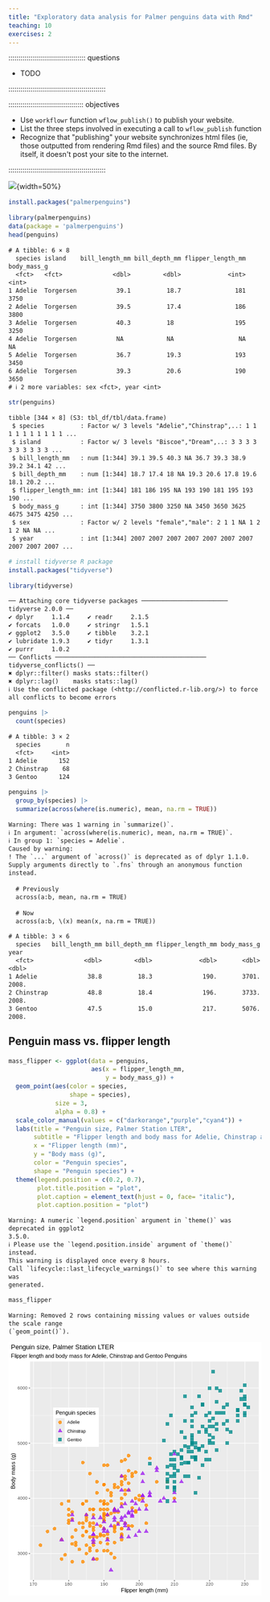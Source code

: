 ```yaml
---
title: "Exploratory data analysis for Palmer penguins data with Rmd"
teaching: 10
exercises: 2
---
```


:::::::::::::::::::::::::::::::::::::: questions 


- TODO

::::::::::::::::::::::::::::::::::::::::::::::::

::::::::::::::::::::::::::::::::::::: objectives

- Use `workflowr` function `wflow_publish()` to publish your website.  
- List the three steps involved in executing a call to `wflow_publish` function  
- Recognize that "publishing" your website synchronizes html files (ie, those outputted from rendering Rmd files) and the source Rmd files. By itself, it doesn't post your site to the internet.       


::::::::::::::::::::::::::::::::::::::::::::::::

![](https://github.com/allisonhorst/palmerpenguins/blob/c19a904462482430170bfe2c718775ddb7dbb885/man/figures/lter_penguins.png){width=50%}




```r
install.packages("palmerpenguins")
```


```r
library(palmerpenguins)
data(package = 'palmerpenguins')
head(penguins)
```

```{.output}
# A tibble: 6 × 8
  species island    bill_length_mm bill_depth_mm flipper_length_mm body_mass_g
  <fct>   <fct>              <dbl>         <dbl>             <int>       <int>
1 Adelie  Torgersen           39.1          18.7               181        3750
2 Adelie  Torgersen           39.5          17.4               186        3800
3 Adelie  Torgersen           40.3          18                 195        3250
4 Adelie  Torgersen           NA            NA                  NA          NA
5 Adelie  Torgersen           36.7          19.3               193        3450
6 Adelie  Torgersen           39.3          20.6               190        3650
# ℹ 2 more variables: sex <fct>, year <int>
```


```r
str(penguins)
```

```{.output}
tibble [344 × 8] (S3: tbl_df/tbl/data.frame)
 $ species          : Factor w/ 3 levels "Adelie","Chinstrap",..: 1 1 1 1 1 1 1 1 1 1 ...
 $ island           : Factor w/ 3 levels "Biscoe","Dream",..: 3 3 3 3 3 3 3 3 3 3 ...
 $ bill_length_mm   : num [1:344] 39.1 39.5 40.3 NA 36.7 39.3 38.9 39.2 34.1 42 ...
 $ bill_depth_mm    : num [1:344] 18.7 17.4 18 NA 19.3 20.6 17.8 19.6 18.1 20.2 ...
 $ flipper_length_mm: int [1:344] 181 186 195 NA 193 190 181 195 193 190 ...
 $ body_mass_g      : int [1:344] 3750 3800 3250 NA 3450 3650 3625 4675 3475 4250 ...
 $ sex              : Factor w/ 2 levels "female","male": 2 1 1 NA 1 2 1 2 NA NA ...
 $ year             : int [1:344] 2007 2007 2007 2007 2007 2007 2007 2007 2007 2007 ...
```


```r
# install tidyverse R package
install.packages("tidyverse")
```



```r
library(tidyverse)
```

```{.output}
── Attaching core tidyverse packages ──────────────────────── tidyverse 2.0.0 ──
✔ dplyr     1.1.4     ✔ readr     2.1.5
✔ forcats   1.0.0     ✔ stringr   1.5.1
✔ ggplot2   3.5.0     ✔ tibble    3.2.1
✔ lubridate 1.9.3     ✔ tidyr     1.3.1
✔ purrr     1.0.2     
── Conflicts ────────────────────────────────────────── tidyverse_conflicts() ──
✖ dplyr::filter() masks stats::filter()
✖ dplyr::lag()    masks stats::lag()
ℹ Use the conflicted package (<http://conflicted.r-lib.org/>) to force all conflicts to become errors
```

```r
penguins |> 
  count(species)
```

```{.output}
# A tibble: 3 × 2
  species       n
  <fct>     <int>
1 Adelie      152
2 Chinstrap    68
3 Gentoo      124
```

```r
penguins |> 
  group_by(species) |> 
  summarize(across(where(is.numeric), mean, na.rm = TRUE))
```

```{.warning}
Warning: There was 1 warning in `summarize()`.
ℹ In argument: `across(where(is.numeric), mean, na.rm = TRUE)`.
ℹ In group 1: `species = Adelie`.
Caused by warning:
! The `...` argument of `across()` is deprecated as of dplyr 1.1.0.
Supply arguments directly to `.fns` through an anonymous function instead.

  # Previously
  across(a:b, mean, na.rm = TRUE)

  # Now
  across(a:b, \(x) mean(x, na.rm = TRUE))
```

```{.output}
# A tibble: 3 × 6
  species   bill_length_mm bill_depth_mm flipper_length_mm body_mass_g  year
  <fct>              <dbl>         <dbl>             <dbl>       <dbl> <dbl>
1 Adelie              38.8          18.3              190.       3701. 2008.
2 Chinstrap           48.8          18.4              196.       3733. 2008.
3 Gentoo              47.5          15.0              217.       5076. 2008.
```


## Penguin mass vs. flipper length


```r
mass_flipper <- ggplot(data = penguins, 
                       aes(x = flipper_length_mm,
                           y = body_mass_g)) +
  geom_point(aes(color = species, 
                 shape = species),
             size = 3,
             alpha = 0.8) +
  scale_color_manual(values = c("darkorange","purple","cyan4")) +
  labs(title = "Penguin size, Palmer Station LTER",
       subtitle = "Flipper length and body mass for Adelie, Chinstrap and Gentoo Penguins",
       x = "Flipper length (mm)",
       y = "Body mass (g)",
       color = "Penguin species",
       shape = "Penguin species") +
  theme(legend.position = c(0.2, 0.7),
        plot.title.position = "plot",
        plot.caption = element_text(hjust = 0, face= "italic"),
        plot.caption.position = "plot")
```

```{.warning}
Warning: A numeric `legend.position` argument in `theme()` was deprecated in ggplot2
3.5.0.
ℹ Please use the `legend.position.inside` argument of `theme()` instead.
This warning is displayed once every 8 hours.
Call `lifecycle::last_lifecycle_warnings()` to see where this warning was
generated.
```

```r
mass_flipper
```

```{.warning}
Warning: Removed 2 rows containing missing values or values outside the scale range
(`geom_point()`).
```

<img src="fig/exploratory-data-analysis-rendered-mass-flipper-1.png" style="display: block; margin: auto;" />




